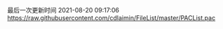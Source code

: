 最后一次更新时间 2021-08-20 09:17:06
https://raw.githubusercontent.com/cdlaimin/FileList/master/PACList.pac

